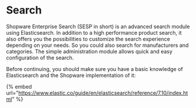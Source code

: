 # Search

Shopware Enterprise Search (SESP in short) is an advanced search module using Elasticsearch. In addition to a high performance product search, it also offers you the possibilities to customize the search experience depending on your needs. So you could also search for manufacturers and categories. The simple administration module allows quick and easy configuration of the search.

Before continuing, you should make sure you have a basic knowledge of Elasticsearch and the Shopware implementation of it:

{% embed url="https://www.elastic.co/guide/en/elasticsearch/reference/7.10/index.html" %}